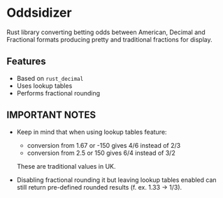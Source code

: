 # Oddsidizer

Rust library converting betting odds between American, Decimal and Fractional formats producing pretty and traditional fractions for display.

## Features

* Based on `rust_decimal`
* Uses lookup tables
* Performs fractional rounding

## IMPORTANT NOTES

* Keep in mind that when using lookup tables feature:
  * conversion from 1.67 or -150 gives 4/6 instead of 2/3
  * conversion from 2.5 or 150 gives 6/4 instead of 3/2

  These are traditional values in UK.

* Disabling fractional rounding it but leaving lookup tables enabled can still return pre-defined rounded results (f. ex. 1.33 -> 1/3).
